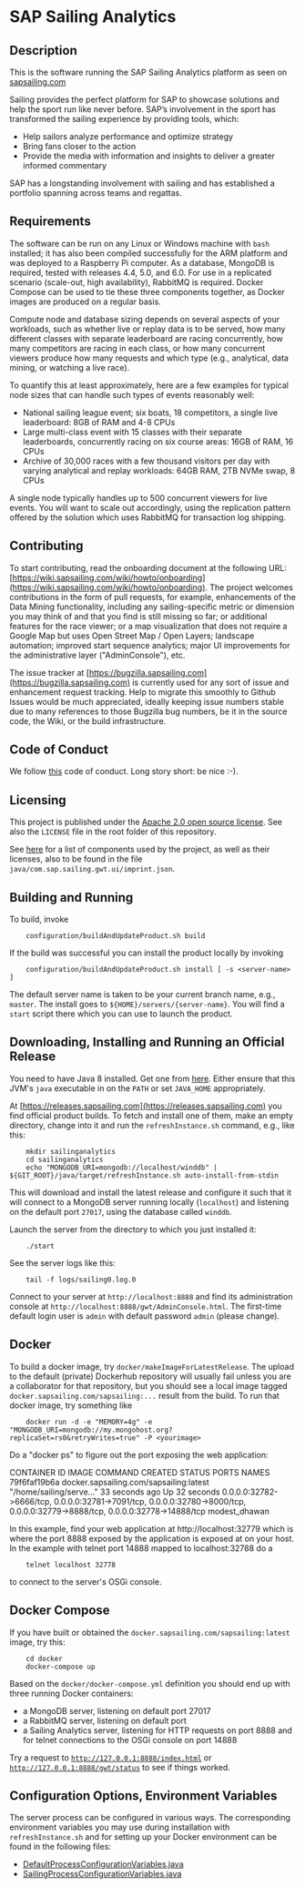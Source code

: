# SAP Sailing Analytics

## Description

This is the software running the SAP Sailing Analytics platform as seen on [sapsailing.com](https://sapsailing.com)

Sailing provides the perfect platform for SAP to showcase solutions and help the sport run like never before. SAP’s involvement in the sport has transformed the sailing experience by providing tools, which:

- Help sailors analyze performance and optimize strategy
- Bring fans closer to the action
- Provide the media with information and insights to deliver a greater informed commentary

SAP has a longstanding involvement with sailing and has established a portfolio spanning across teams and regattas.

## Requirements

The software can be run on any Linux or Windows machine with ``bash`` installed; it has also been compiled successfully for the ARM platform and was deployed to a Raspberry Pi computer. As a database, MongoDB is required, tested with releases 4.4, 5.0, and 6.0. For use in a replicated scenario (scale-out, high availability), RabbitMQ is required. Docker Compose can be used to tie these three components together, as Docker images are produced on a regular basis.

Compute node and database sizing depends on several aspects of your workloads, such as whether live or replay data is to be served, how many different classes with separate leaderboard are racing concurrently, how many competitors are racing in each class, or how many concurrent viewers produce how many requests and which type (e.g., analytical, data mining, or watching a live race).

To quantify this at least approximately, here are a few examples for typical node sizes that can handle such types of events reasonably well:

- National sailing league event; six boats, 18 competitors, a single live leaderboard: 8GB of RAM and 4-8 CPUs
- Large multi-class event with 15 classes with their separate leaderboards, concurrently racing on six course areas: 16GB of RAM, 16 CPUs
- Archive of 30,000 races with a few thousand visitors per day with varying analytical and replay workloads: 64GB RAM, 2TB NVMe swap, 8 CPUs

A single node typically handles up to 500 concurrent viewers for live events. You will want to scale out accordingly, using the replication pattern offered by the solution which uses RabbitMQ for transaction log shipping.

## Contributing

To start contributing, read the onboarding document at the following URL: [https://wiki.sapsailing.com/wiki/howto/onboarding](https://wiki.sapsailing.com/wiki/howto/onboarding). The project welcomes contributions in the form of pull requests, for example, enhancements of the Data Mining functionality, including any sailing-specific metric or dimension you may think of and that you find is still missing so far; or additional features for the race viewer; or a map visualization that does not require a Google Map but uses Open Street Map / Open Layers; landscape automation; improved start sequence analytics; major UI improvements for the administrative layer ("AdminConsole"), etc.

The issue tracker at [https://bugzilla.sapsailing.com](https://bugzilla.sapsailing.com) is currently used for any sort of issue and enhancement request tracking. Help to migrate this smoothly to Github Issues would be much appreciated, ideally keeping issue numbers stable due to many references to those Bugzilla bug numbers, be it in the source code, the Wiki, or the build infrastructure.

## Code of Conduct

We follow [this](https://www.contributor-covenant.org/version/2/1/code_of_conduct/) code of conduct. Long story short: be nice :-).

## Licensing

This project is published under the [Apache 2.0 open source license](https://www.apache.org/licenses/LICENSE-2.0). See also the ``LICENSE`` file in the root folder of this repository.

See [here](https://www.sapsailing.com/gwt/Home.html#/imprint/:) for a list of components used by the project, as well as their licenses, also to be found in the file ``java/com.sap.sailing.gwt.ui/imprint.json``.

## Building and Running

To build, invoke
```
    configuration/buildAndUpdateProduct.sh build
```
If the build was successful you can install the product locally by invoking
```
    configuration/buildAndUpdateProduct.sh install [ -s <server-name> ]
```
The default server name is taken to be your current branch name, e.g., ``master``. The install goes to ``${HOME}/servers/{server-name}``. You will find a ``start`` script there which you can use to launch the product.

## Downloading, Installing and Running an Official Release

You need to have Java 8 installed. Get one from [here](https://tools.eu1.hana.ondemand.com/#cloud). Either ensure that this JVM's ``java`` executable in on the ``PATH`` or set ``JAVA_HOME`` appropriately.

At [https://releases.sapsailing.com](https://releases.sapsailing.com) you find official product builds. To fetch and install one of them, make an empty directory, change into it and run the ``refreshInstance.sh`` command, e.g., like this:
```
    mkdir sailinganalytics
    cd sailinganalytics
    echo "MONGODB_URI=mongodb://localhost/winddb" | ${GIT_ROOT}/java/target/refreshInstance.sh auto-install-from-stdin
```
This will download and install the latest release and configure it such that it will connect to a MongoDB server running locally (``localhost``) and listening on the default port ``27017``, using the database called ``winddb``.

Launch the server from the directory to which you just installed it:
```
    ./start
```
See the server logs like this:
```
    tail -f logs/sailing0.log.0
```
Connect to your server at ``http://localhost:8888`` and find its administration console at ``http://localhost:8888/gwt/AdminConsole.html``. The first-time default login user is ``admin`` with default password ``admin`` (please change).

## Docker

To build a docker image, try ``docker/makeImageForLatestRelease``. The upload to the default (private) Dockerhub repository will usually fail unless you are a collaborator for that repository, but you should see a local image tagged ``docker.sapsailing.com/sapsailing:...`` result from the build. To run that docker image, try something like
```
    docker run -d -e "MEMORY=4g" -e "MONGODB_URI=mongodb://my.mongohost.org?replicaSet=rs0&retryWrites=true" -P <yourimage>
```
Do a "docker ps" to figure out the port exposing the web application:

CONTAINER ID IMAGE COMMAND CREATED STATUS PORTS NAMES 79f6faf19b6a docker.sapsailing.com/sapsailing:latest "/home/sailing/serve…" 33 seconds ago Up 32 seconds 0.0.0.0:32782->6666/tcp, 0.0.0.0:32781->7091/tcp, 0.0.0.0:32780->8000/tcp, 0.0.0.0:32779->8888/tcp, 0.0.0.0:32778->14888/tcp modest_dhawan

In this example, find your web application at http://localhost:32779 which is where the port 8888 exposed by the application is exposed at on your host. In the example with telnet port 14888 mapped to localhost:32788 do a
```
    telnet localhost 32778
```
to connect to the server's OSGi console.

## Docker Compose

If you have built or obtained the ``docker.sapsailing.com/sapsailing:latest`` image, try this:
```
    cd docker
    docker-compose up
```
Based on the ``docker/docker-compose.yml`` definition you should end up with three running Docker containers:
- a MongoDB server, listening on default port 27017
- a RabbitMQ server, listening on default port
- a Sailing Analytics server, listening for HTTP requests on port 8888 and for telnet connections to the OSGi console on port 14888

Try a request to [``http://127.0.0.1:8888/index.html``](http://127.0.0.1:8888/index.html) or [``http://127.0.0.1:8888/gwt/status``](http://127.0.0.1:8888/gwt/status) to see if things worked.

## Configuration Options, Environment Variables

The server process can be configured in various ways. The corresponding environment variables you may use during installation with ``refreshInstance.sh`` and for setting up your Docker environment can be found in the following files:
- [DefaultProcessConfigurationVariables.java](java/com.sap.sse.landscape/src/com/sap/sse/landscape/DefaultProcessConfigurationVariables.java)
- [SailingProcessConfigurationVariables.java](java/com.sap.sailing.landscape/src/com/sap/sailing/landscape/procedures/SailingProcessConfigurationVariables.java)
